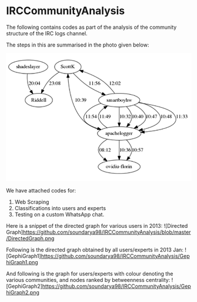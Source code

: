 # IRCCommunityAnalysis
The following contains codes as part of the analysis of the community structure of the IRC logs channel. 

The steps in this are summarised in the photo given below:

![Steps for creation of chat-bot](https://github.com/soundarya98/IRCCommunityAnalysis/blob/master/DirectedGraph.png)

We have attached codes for:
1. Web Scraping
2. Classifications into users and experts
3. Testing on a custom WhatsApp chat.


Here is a snippet of the directed graph for various users in 2013:
![Directed Graph]https://github.com/soundarya98/IRCCommunityAnalysis/blob/master/DirectedGraph.png

Following is the directed graph obtained by all users/experts in 2013 Jan:
![GephiGraph1]https://github.com/soundarya98/IRCCommunityAnalysis/GephiGraph1.png

And following is the graph for users/experts with colour denoting the various communities, and nodes ranked by betweenness centrality:
![GephiGraph2]https://github.com/soundarya98/IRCCommunityAnalysis/GephiGraph2.png
